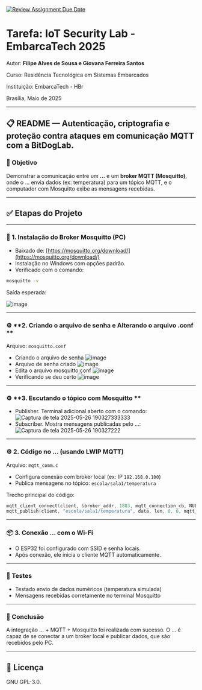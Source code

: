 [![Review Assignment Due Date](https://classroom.github.com/assets/deadline-readme-button-22041afd0340ce965d47ae6ef1cefeee28c7c493a6346c4f15d667ab976d596c.svg)](https://classroom.github.com/a/G8V_0Zaq)

# Tarefa: IoT Security Lab - EmbarcaTech 2025

Autor: **Filipe Alves de Sousa e Giovana Ferreira Santos**

Curso: Residência Tecnológica em Sistemas Embarcados

Instituição: EmbarcaTech - HBr

Brasília, Maio de 2025

---

## 📋 README — Autenticação, criptografia e proteção contra ataques em comunicação MQTT com a BitDogLab.

### 📌 Objetivo

Demonstrar a comunicação entre um **...** e um **broker MQTT (Mosquitto)**, onde o ... envia dados (ex: temperatura) para um tópico MQTT, e o computador com Mosquitto exibe as mensagens recebidas.

---

## ✅ Etapas do Projeto

---

### 🧩️ **1. Instalação do Broker Mosquitto (PC)**

* Baixado de: [https://mosquitto.org/download/](https://mosquitto.org/download/)
* Instalação no Windows com opções padrão.
* Verificado com o comando:

```bash
mosquitto -v
```

Saída esperada:


![image](https://github.com/user-attachments/assets/a957fdd2-c468-4a6c-8f42-0f6055e1f8a4)


---

### ⚙️ **2. Criando o arquivo de senha e Alterando o arquivo .conf **

Arquivo: `mosquitto.conf`

* Criando o arquivo de senha
![image](https://github.com/user-attachments/assets/668663e3-2602-4912-b8a8-0342662ed447)
* Arquivo de senha criado
![image](https://github.com/user-attachments/assets/9e01713b-5a28-4c18-b49f-84af3f2d2cda)
* Edita o arquivo mosquitto.conf 
![image](https://github.com/user-attachments/assets/a94c0051-3758-46ae-9b69-4e0c594f565e)
* Verificando se deu certo
![image](https://github.com/user-attachments/assets/b64f5dd9-c026-4651-be9b-82bdce610b55)

---

### ⚙️ **3. Escutando o tópico com Mosquitto **

* Publisher. Terminal adicional aberto com o comando:
![Captura de tela 2025-05-26 190327333333](https://github.com/user-attachments/assets/5780ce92-89fd-4f27-91f8-ff92460e555d)
* Subscriber.  Mostra mensagens publicadas pelo ...:
![Captura de tela 2025-05-26 190327222](https://github.com/user-attachments/assets/7c51ac63-1220-4398-be1d-7730ee1d0e72)


---

### ⚙️ **2. Código no ... (usando LWIP MQTT)**

Arquivo: `mqtt_comm.c`

* Configura conexão com broker local (ex: IP `192.168.0.100`)
* Publica mensagens no tópico: `escola/sala1/temperatura`

Trecho principal do código:

```c
mqtt_client_connect(client, &broker_addr, 1883, mqtt_connection_cb, NULL, &ci);
mqtt_publish(client, "escola/sala1/temperatura", data, len, 0, 0, mqtt_pub_request_cb, NULL);
```

---

### 📦 **3. Conexão ... com o Wi-Fi**

* O ESP32 foi configurado com SSID e senha locais.
* Após conexão, ele inicia o cliente MQTT automaticamente.

---


### 🔪 Testes

* Testado envio de dados numéricos (temperatura simulada)
* Mensagens recebidas corretamente no terminal Mosquitto

---

### 📝 Conclusão

A integração ... + MQTT + Mosquitto foi realizada com sucesso. O ... é capaz de se conectar a um broker local e publicar dados, que são recebidos pelo PC.

---

## 📜 Licença
GNU GPL-3.0.

